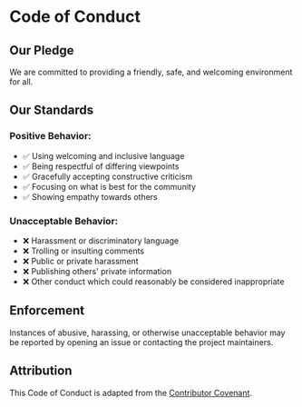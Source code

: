 # Code of Conduct

## Our Pledge

We are committed to providing a friendly, safe, and welcoming environment for all.

## Our Standards

### Positive Behavior:
- ✅ Using welcoming and inclusive language
- ✅ Being respectful of differing viewpoints
- ✅ Gracefully accepting constructive criticism
- ✅ Focusing on what is best for the community
- ✅ Showing empathy towards others

### Unacceptable Behavior:
- ❌ Harassment or discriminatory language
- ❌ Trolling or insulting comments
- ❌ Public or private harassment
- ❌ Publishing others' private information
- ❌ Other conduct which could reasonably be considered inappropriate

## Enforcement

Instances of abusive, harassing, or otherwise unacceptable behavior may be reported by opening an issue or contacting the project maintainers.

## Attribution

This Code of Conduct is adapted from the [Contributor Covenant](https://www.contributor-covenant.org/).